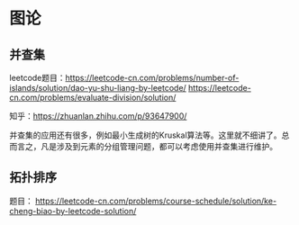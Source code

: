 # 图论

## 并查集

leetcode题目：<https://leetcode-cn.com/problems/number-of-islands/solution/dao-yu-shu-liang-by-leetcode/>
<https://leetcode-cn.com/problems/evaluate-division/solution/>

知乎：<https://zhuanlan.zhihu.com/p/93647900/>

并查集的应用还有很多，例如最小生成树的Kruskal算法等。这里就不细讲了。总而言之，凡是涉及到元素的分组管理问题，都可以考虑使用并查集进行维护。

## 拓扑排序

题目： <https://leetcode-cn.com/problems/course-schedule/solution/ke-cheng-biao-by-leetcode-solution/>

